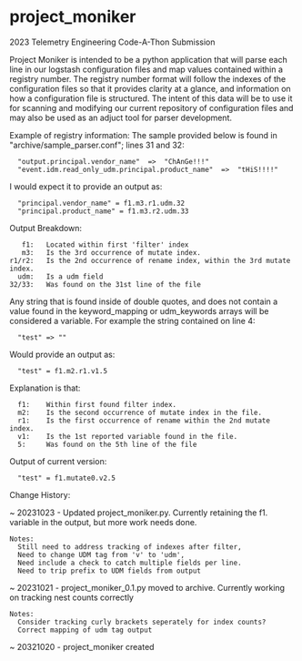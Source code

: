 # project_moniker
2023 Telemetry Engineering Code-A-Thon Submission

Project Moniker is intended to be a python application that will parse each line in our logstash configuration files and map values contained within a registry number. The registry number format will follow the indexes of the configuration files so that it provides clarity at a glance, and information on how a configuration file is structured. The intent of this data will be to use it for scanning and modifying our current repository of configuration files and may also be used as an adjuct tool for parser development.

Example of registry information:
  The sample provided below is found in "archive/sample_parser.conf"; lines 31 and 32:
  
      "output.principal.vendor_name"  =>  "ChAnGe!!!"
      "event.idm.read_only_udm.principal.product_name"  =>  "tHiS!!!!"
  
  I would expect it to provide an output as:
  
      "principal.vendor_name" = f1.m3.r1.udm.32
      "principal.product_name" = f1.m3.r2.udm.33
  
  Output Breakdown: 

       f1:   Located within first 'filter' index
       m3:   Is the 3rd occurrence of mutate index.
    r1/r2:   Is the 2nd occurrence of rename index, within the 3rd mutate index.
      udm:   Is a udm field
    32/33:   Was found on the 31st line of the file
  
  Any string that is found inside of double quotes, and does not contain a value found
  in the keyword_mapping or udm_keywords arrays will be considered a variable. 
  For example the string contained on line 4:
  
      "test" => ""
  
  Would provide an output as:
  
      "test" = f1.m2.r1.v1.5
  
  Explanation is that: 
  
      f1:    Within first found filter index.
      m2:    Is the second occurrence of mutate index in the file.
      r1:    Is the first occurrence of rename within the 2nd mutate index.
      v1:    Is the 1st reported variable found in the file.
      5:     Was found on the 5th line of the file

      

  Output of current version:
  
      "test" = f1.mutate0.v2.5
      
Change History:

  ~ 20231023 - Updated project_moniker.py. Currently retaining the f1. variable in the output, but more work needs done.

    Notes: 
      Still need to address tracking of indexes after filter, 
      Need to change UDM tag from 'v' to 'udm', 
      Need include a check to catch multiple fields per line.
      Need to trip prefix to UDM fields from output
  
  ~ 20231021 - project_moniker_0.1.py moved to archive. Currently working on tracking nest
    counts correctly
    
    Notes: 
      Consider tracking curly brackets seperately for index counts?
      Correct mapping of udm tag output
      
  ~ 20321020 - project_moniker created
